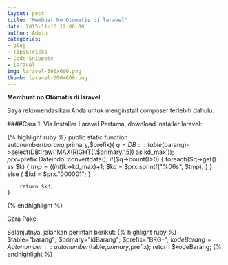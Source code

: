 ```yaml
---
layout: post
title: "Membuat No Otomatis di laravel"
date: 2015-11-16 12:00:00
author: Admin
categories:
- blog
- Tips&Tricks
- Code-Snippets
- laravel
img: laravel-600x600.png
thumb: laravel-600x600.png
---
```


<b>Membuat no Otomatis di laravel</b> 


Saya rekomendasikan Anda untuk menginstall composer terlebih dahulu.

####Cara 1: Via Installer Laravel
Pertama, download installer laravel:<!--more-->

{% highlight ruby %}
public static function autonumber($barang,$primary,$prefix){
        $q=DB::table($barang)->select(DB::raw('MAX(RIGHT('.$primary.',5)) as kd_max'));
        $prx=$prefix.Dateindo::convertdate();
        if($q->count()>0)
        {
            foreach($q->get() as $k)
            {
                $tmp = ((int)$k->kd_max)+1;
                $kd = $prx.sprintf("%06s", $tmp);
            }
        }
        else
        {
            $kd = $prx."000001";
        }

        return $kd;
    }
{% endhighlight %}

Cara Pake<br />
 
Selanjutnya, jalankan perintah berikut:
{% highlight ruby %}
 $table="barang";
        $primary="idBarang";
        $prefix="BRG-";
        $kodeBarang=Autonumber::autonumber($table,$primary,$prefix);
        return $kodeBarang;
{% endhighlight %}
